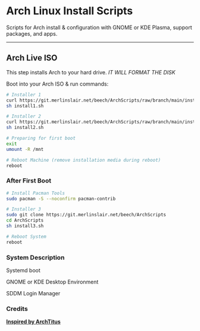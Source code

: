 # Arch Linux Install Scripts

Scripts for Arch install & configuration with GNOME or KDE Plasma, support packages, and apps.

---

## Arch Live ISO

This step installs Arch to your hard drive. *IT WILL FORMAT THE DISK*

Boot into your Arch ISO & run commands:

```bash
# Installer 1
curl https://git.merlinslair.net/beech/ArchScripts/raw/branch/main/install1.sh -o install1.sh
sh install1.sh

# Installer 2
curl https://git.merlinslair.net/beech/ArchScripts/raw/branch/main/install2.sh -o install2.sh
sh install2.sh

# Preparing for first boot
exit
umount -R /mnt

# Reboot Machine (remove installation media during reboot)
reboot
```

### After First Boot

```bash
# Install Pacman Tools
sudo pacman -S --noconfirm pacman-contrib

# Installer 3
sudo git clone https://git.merlinslair.net/beech/ArchScripts
cd ArchScripts
sh install3.sh

# Reboot System
reboot
```

### System Description
Systemd boot

GNOME or KDE Desktop Environment

SDDM Login Manager

### Credits
__[Inspired by ArchTitus](https://github.com/ChrisTitusTech/ArchTitus)__